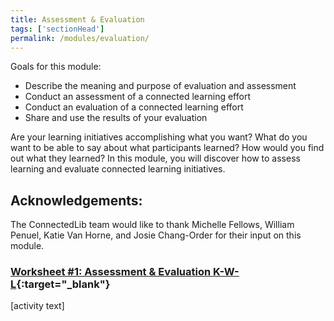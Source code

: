 ```yaml
---
title: Assessment & Evaluation
tags: ['sectionHead']
permalink: /modules/evaluation/
---
```


<div class="callout objectives" markdown="1"> 
Goals for this module: 

- Describe the meaning and purpose of evaluation and assessment
- Conduct an assessment of a connected learning effort
- Conduct an evaluation of a connected learning effort
- Share and use the results of your evaluation

</div>

Are your learning initiatives accomplishing what you want? What do you want to be able to say about what participants learned? How would you find out what they learned? In this module, you will discover how to assess learning and evaluate connected learning initiatives.

## Acknowledgements: 
The ConnectedLib team would like to thank Michelle Fellows, William Penuel, Katie Van Horne, and Josie Chang-Order for their input on this module.

<div class="callout activity" markdown="1">
    
### [Worksheet #1: Assessment & Evaluation K-W-L](){:target="_blank"}

[activity text]
</div>
